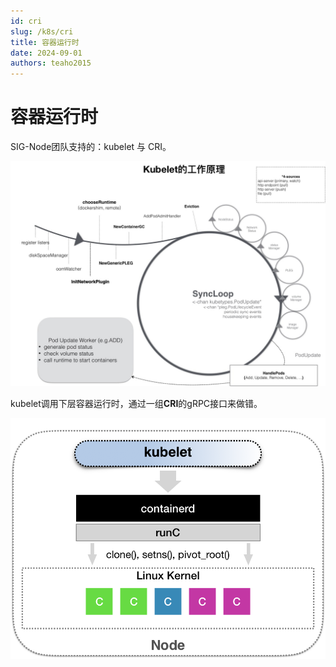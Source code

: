 ```yaml
---
id: cri
slug: /k8s/cri
title: 容器运行时
date: 2024-09-01
authors: teaho2015
---
```


# 容器运行时


SIG-Node团队支持的：kubelet 与 CRI。

![kubelet.png](kubelet.jpg)

kubelet调用下层容器运行时，通过一组**CRI**的gRPC接口来做错。

![kubelet_invoke_CRI.png](kubelet_invoke_CRI.png)